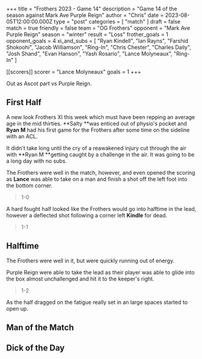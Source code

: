 +++
title = "Frothers 2023 - Game 14"
description = "Game 14 of the season against Mark Ave Purple Reign"
author = "Chris"
date = 2023-08-05T12:00:00.000Z
type = "post"
categories = [ "match" ]
draft = false
match = true
friendly = false
team = "OG Frothers"
opponent = "Mark Ave Purple Reign"
season = "winter"
result = "Loss"
frother_goals = 1
opponent_goals = 4
xi_and_subs = [
  "Ryan Kindell",
  "Ian Rayns",
  "Farshid Shokoohi",
  "Jacob Williamson",
  "Ring-In",
  "Chris Chester",
  "Charles Daily",
  "Josh Shand",
  "Evan Hanson",
  "Yash Rosario",
  "Lance Molyneaux",
  "Ring-In"
]

[[scorers]]
scorer = "Lance Molyneaux"
goals = 1
+++

Out as Ascot part vs Purple Reign.

## First Half

A new look Frothers XI this week which must have been repping an average age in the mid thirties. **Salty **was enticed out of physio's pocket and **Ryan M** had his first game for the Frothers after some time on the sideline with an ACL.

It didn't take long until the cry of a reawakened injury cut through the air with **Ryan M **getting caught by a challenge in the air. It was going to be a long day with no subs.

The Frothers were well in the match, however, and even opened the scoring as **Lance** was able to take on a man and finish a shot off the left foot into the bottom corner.

> 1-0

A hard fought half looked like the Frothers would go into halftime in the lead, however a deflected shot following a corner left **Kindle** for dead.

> 1-1

## Halftime

The Frothers were well in it, but were quickly running out of energy.

Purple Reign were able to take the lead as their player was able to glide into the box almost unchallenged and hit it to the keeper's right.

> 1-2

As the half dragged on the fatigue really set in an large spaces started to open up.

## Man of the Match

## Dick of the Day
